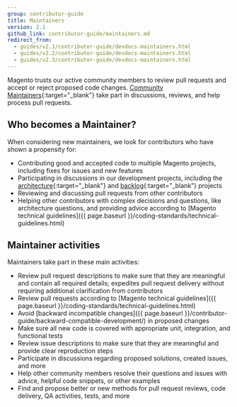 ```yaml
---
group: contributor-guide
title: Maintainers
version: 2.1
github_link: contributor-guide/maintainers.md
redirect_from:
  - guides/v2.1/contributor-guide/devdocs-maintainers.html
  - guides/v2.2/contributor-guide/devdocs-maintainers.html
  - guides/v2.3/contributor-guide/devdocs-maintainers.html
---
```


Magento trusts our active community members to review pull requests and accept or reject proposed code changes. [Community Maintainers](https://magento.com/magento-contributors#maintainers){:target="_blank"} take part in discussions, reviews, and help process pull requests.

## Who becomes a Maintainer?

When considering new maintainers, we look for contributors who have shown a propensity for:

- Contributing good and accepted code to multiple Magento projects, including fixes for issues and new features
- Participating in discussions in our development projects, including the [architecture](https://github.com/magento/architecture){:target="_blank"} and [backlog](https://github.com/magento/backlog){:target="_blank"} projects
- Reviewing and discussing pull requests from other contributors
- Helping other contributors with complex decisions and questions, like architecture questions, and providing advice according to [Magento technical guidelines]({{ page.baseurl }}/coding-standards/technical-guidelines.html)

## Maintainer activities

Maintainers take part in these main activities:

- Review pull request descriptions to make sure that they are meaningful and contain all required details; expedites pull request delivery without requiring additional clarification from contributors
- Review pull requests according to [Magento technical guidelines]({{ page.baseurl }}/coding-standards/technical-guidelines.html)
- Avoid [backward incompatible changes]({{ page.baseurl }}/contributor-guide/backward-compatible-development/) in proposed changes
- Make sure all new code is covered with appropriate unit, integration, and functional tests
- Review issue descriptions to make sure that they are meaningful and provide clear reproduction steps
- Participate in discussions regarding proposed solutions, created issues, and more
- Help other community members resolve their questions and issues with advice, helpful code snippets, or other examples
- Find and propose better or new methods for pull request reviews, code delivery, QA activities, tests, and more
